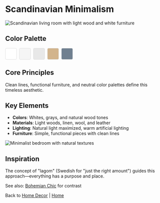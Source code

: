 # Scandinavian Minimalism

![Scandinavian living room with light wood and white furniture](https://images.unsplash.com/photo-1586023492125-27b2c045efd7?w=800&q=80)

## Color Palette

<div style="display: flex; gap: 8px; margin: 15px 0;">
  <div style="width: 35px; height: 35px; background-color: #FFFFFF; border: 1px solid #ddd; border-radius: 4px;" title="Pure White"></div>
  <div style="width: 35px; height: 35px; background-color: #F5F5F5; border: 1px solid #ddd; border-radius: 4px;" title="Off White"></div>
  <div style="width: 35px; height: 35px; background-color: #E8E8E8; border: 1px solid #ddd; border-radius: 4px;" title="Light Gray"></div>
  <div style="width: 35px; height: 35px; background-color: #D2B48C; border: 1px solid #ddd; border-radius: 4px;" title="Natural Wood"></div>
  <div style="width: 35px; height: 35px; background-color: #708090; border: 1px solid #ddd; border-radius: 4px;" title="Slate Gray"></div>
</div>

## Core Principles

Clean lines, functional furniture, and neutral color palettes define this timeless aesthetic.

## Key Elements

- **Colors**: Whites, grays, and natural wood tones
- **Materials**: Light woods, linen, wool, and leather
- **Lighting**: Natural light maximized, warm artificial lighting
- **Furniture**: Simple, functional pieces with clean lines

![Minimalist bedroom with natural textures](https://images.unsplash.com/photo-1631889993959-41b4e9c0035e?w=600&q=80)

## Inspiration

The concept of "lagom" (Swedish for "just the right amount") guides this approach—everything has a purpose and place.

See also: [Bohemian Chic](bohemian-chic.md) for contrast

Back to [Home Decor](../index.md) | [Home](../../../index.md)